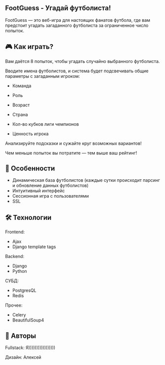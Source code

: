 FootGuess - Угадай футболиста!
---

FootGuess — это веб-игра для настоящих фанатов футбола, где вам предстоит угадать загаданного футболиста за ограниченное число попыток.

🎮 Как играть?
---
Вам даётся 8 попыток, чтобы угадать случайно выбранного футболиста.

Вводите имена футболистов, и система будет подсвечивать общие параметры с загаданным игроком:

- Команда

- Роль

- Возраст

- Страна

- Кол-во кубков лиги чемпионов

- Ценность игрока

Анализируйте подсказки и сужайте круг возможных вариантов!

Чем меньше попыток вы потратите — тем выше ваш рейтинг!

🚀 Особенности
---
- Динамическая база футболистов (каждые сутки происходит парсинг и обновление данных футболистов)
- Интуитивный интерфейс
- Сессионная игра с пользователями
- SSL 

🛠 Технологии
---
Frontend:
- Ajax
- Django template tags

Backend:
- Django
- Python

СУБД:

- PostgresQL
- Redis

Прочее:

- Celery
- BeautifulSoup4

👥 Авторы
---
Fullstack: Я)))))))))))))))))

Дизайн: Алексей

